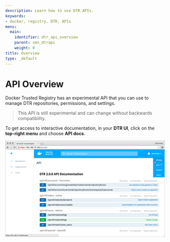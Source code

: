 ```yaml
---
description: Learn how to use DTR APIs.
keywords:
- docker, registry, DTR, APIs
menu:
  main:
    identifier: dtr_api_overview
    parent: smn_dtrapi
    weight: 0
title: Overview
type: _default
---
```


# API Overview

Docker Trusted Registry has an experimental API that you can use to manage
DTR repositories, permissions, and settings.

> This API is still experimental and can change without backwards compatibility.

To get access to interactive documentation, in your **DTR UI**, click
on the **top-right menu** and choose **API docs**.

![](dtr-api-overview.png)
